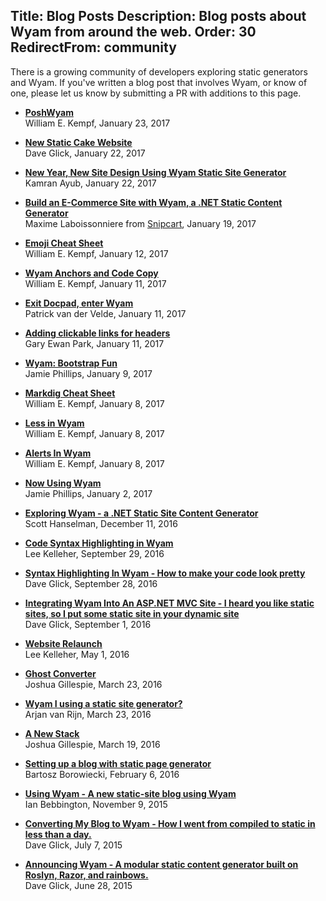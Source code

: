 Title: Blog Posts
Description: Blog posts about Wyam from around the web.
Order: 30
RedirectFrom: community
---

There is a growing community of developers exploring static generators and Wyam. If you've written a blog post that involves Wyam, or know of one, please let us know by submitting a PR with additions to this page.

<!-- Use two spaces after the title for proper formatting -->

- **[PoshWyam](http://www.digitaltapestry.net/posts/poshwyam)**  
  William E. Kempf, January 23, 2017

- **[New Static Cake Website](http://cakebuild.net/blog/2017/01/new-static-site)**  
  Dave Glick, January 22, 2017

- **[New Year, New Site Design Using Wyam Static Site Generator](https://kamranicus.com/posts/2017-01-21-new-design-wyam-generator)**  
  Kamran Ayub, January 22, 2017

- **[Build an E-Commerce Site with Wyam, a .NET Static Content Generator](https://snipcart.com/blog/ecommerce-wyam-dot-net-static-site-generator)**  
  Maxime Laboissonniere from [Snipcart](https://snipcart.com/), January 19, 2017

- **[Emoji Cheat Sheet](http://www.digitaltapestry.net/posts/emoji-cheat-sheet)**  
  William E. Kempf, January 12, 2017

- **[Wyam Anchors and Code Copy](http://www.digitaltapestry.net/posts/wyam-anchors-and-code-copy)**  
  William E. Kempf, January 11, 2017

- **[Exit Docpad, enter Wyam](http://www.petrikvandervelde.nl/posts/Updating-blog-to-wyam)**  
  Patrick van der Velde, January 11, 2017

- **[Adding clickable links for headers](http://www.gep13.co.uk/blog/adding-clickable-links-for-headers)**  
  Gary Ewan Park, January 11, 2017

- **[Wyam: Bootstrap Fun](http://www.phillipsj.net/posts/wyam-bootstrap-fun)**  
  Jamie Phillips, January 9, 2017

- **[Markdig Cheat Sheet](http://www.digitaltapestry.net/posts/markdig-cheat-sheet)**  
  William E. Kempf, January 8, 2017 

- **[Less in Wyam](http://www.digitaltapestry.net/posts/less-in-wyam)**  
  William E. Kempf, January 8, 2017 

- **[Alerts In Wyam](http://www.digitaltapestry.net/posts/alerts-in-wyam)**  
  William E. Kempf, January 8, 2017 

- **[Now Using Wyam](http://www.phillipsj.net/posts/now-using-wyam)**  
  Jamie Phillips, January 2, 2017

- **[Exploring Wyam - a .NET Static Site Content Generator](http://www.hanselman.com/blog/ExploringWyamANETStaticSiteContentGenerator.aspx)**  
  Scott Hanselman, December 11, 2016

- **[Code Syntax Highlighting in Wyam](https://leekelleher.com/2016/09/wyam-code-syntax-highlighting/)**  
  Lee Kelleher, September 29, 2016

- **[Syntax Highlighting In Wyam - How to make your code look pretty](https://daveaglick.com/posts/syntax-highlighting-in-wyam)**  
  Dave Glick, September 28, 2016

- **[Integrating Wyam Into An ASP.NET MVC Site - I heard you like static sites, so I put some static site in your dynamic site](https://daveaglick.com/posts/integrating-wyam-into-an-aspnet-mvc-site)**  
  Dave Glick, September 1, 2016

- **[Website Relaunch](https://leekelleher.com/2016/05/website-relaunch/)**  
  Lee Kelleher, May 1, 2016

- **[Ghost Converter](https://blog.awaitwisdom.com/Posts/ghost-converter)**  
  Joshua Gillespie, March 23, 2016

- **[Wyam I using a static site generator?](http://arjanvanrijn.com/posts/Wyam-i-using-a-static-site-generator)**  
  Arjan van Rijn, March 23, 2016

- **[A New Stack](https://blog.awaitwisdom.com/Posts/a-new-stack)**  
  Joshua Gillespie, March 19, 2016

- **[Setting up a blog with static page generator](http://gniriki.com/posts/Setting-up-the-blog)**  
  Bartosz Borowiecki, February 6, 2016

- **[Using Wyam - A new static-site blog using Wyam](http://ian.bebbs.co.uk/posts/NewBlogUsingWyam)**  
  Ian Bebbington, November 9, 2015

- **[Converting My Blog to Wyam - How I went from compiled to static in less than a day.](https://daveaglick.com/posts/converting-my-blog-to-wyam)**  
  Dave Glick, July 7, 2015

- **[Announcing Wyam - A modular static content generator built on Roslyn, Razor, and rainbows.](https://daveaglick.com/posts/announcing-wyam)**  
  Dave Glick, June 28, 2015
